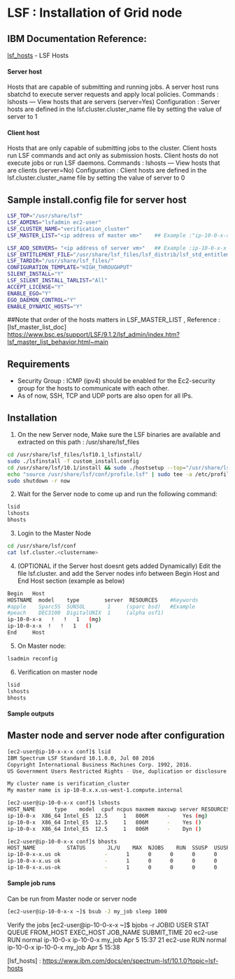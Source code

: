 # LSF : Installation of Grid node
## IBM Documentation Reference:
[lsf_hosts](https://www.ibm.com/docs/en/spectrum-lsf/10.1.0?topic=lsf-hosts) - LSF Hosts

#### Server host
Hosts that are capable of submitting and running jobs. A server host runs sbatchd to execute server requests and apply local policies.
Commands : lshosts — View hosts that are servers (server=Yes)
Configuration : Server hosts are defined in the lsf.cluster.cluster_name file by setting the value of server to 1

#### Client host 
Hosts that are only capable of submitting jobs to the cluster. Client hosts run LSF commands and act only as submission hosts. Client hosts do not execute jobs or run LSF daemons.
Commands : lshosts — View hosts that are clients (server=No)
Configuration : Client hosts are defined in the lsf.cluster.cluster_name file by setting the value of server to 0

## Sample install.config file for server host
```sh
LSF_TOP="/usr/share/lsf"
LSF_ADMINS="lsfadmin ec2-user"
LSF_CLUSTER_NAME="verification_cluster"
LSF_MASTER_LIST="<ip address of master vm>"    ## Example :"ip-10-0-x-x"  

LSF_ADD_SERVERS= "<ip address of server vm>"   ## Example :ip-10-0-x-x
LSF_ENTITLEMENT_FILE="/usr/share/lsf_files/lsf_distrib/lsf_std_entitlement.dat"
LSF_TARDIR="/usr/share/lsf_files/"
CONFIGURATION_TEMPLATE="HIGH_THROUGHPUT"
SILENT_INSTALL="Y"
LSF_SILENT_INSTALL_TARLIST="All"
ACCEPT_LICENSE="Y"
ENABLE_EGO="Y"
EGO_DAEMON_CONTROL="Y"
ENABLE_DYNAMIC_HOSTS="Y"
```

##Note that order of the hosts matters in LSF_MASTER_LIST , Reference : [lsf_master_list_doc] https://www.bsc.es/support/LSF/9.1.2/lsf_admin/index.htm?lsf_master_list_behavior.html~main

## Requirements

- Security Group : ICMP (ipv4) should be enabled for the Ec2-security group for the hosts to communicate with each other.
- As of now, SSH, TCP and UDP ports are also open for all IPs.

## Installation

1. On the new Server node, Make sure the LSF binaries are available and extracted on this path : /usr/share/lsf_files
```sh
cd /usr/share/lsf_files/lsf10.1_lsfinstall/
sudo ./lsfinstall -f custom_install.config
cd /usr/share/lsf/10.1/install && sudo ./hostsetup --top="/usr/share/lsf" --boot="y"
echo "source /usr/share/lsf/conf/profile.lsf" | sudo tee -a /etc/profile > /dev/null
sudo shutdown -r now
```

2. Wait for the Server node to come up and run the following command:
```sh
lsid
lshosts
bhosts
```

3. Login to the Master Node 
```sh
cd /usr/share/lsf/conf
cat lsf.cluster.<clustername>
```
4. (OPTIONAL if the Server host doesnt gets added Dynamically) Edit the file lsf.cluster.<clustername> and add the Server nodes info between Begin Host and End Host section (example as below)
```sh
Begin   Host
HOSTNAME  model    type        server  RESOURCES    #Keywords
#apple    Sparc5S  SUNSOL       1     (sparc bsd)   #Example
#peach    DEC3100  DigitalUNIX  1     (alpha osf1)
ip-10-0-x-x   !   !   1   (mg)
ip-10-0-x-x  !   !   1   ()
End     Host
```
5. On Master node:
```sh
lsadmin reconfig
```

6. Verification on master node
```sh
lsid
lshosts
bhosts
```

#### Sample outputs
## Master node and server node after configuration
```sh
[ec2-user@ip-10-x-x-x conf]$ lsid
IBM Spectrum LSF Standard 10.1.0.0, Jul 08 2016
Copyright International Business Machines Corp. 1992, 2016.
US Government Users Restricted Rights - Use, duplication or disclosure restricted by GSA ADP Schedule Contract with IBM Corp.

My cluster name is verification_cluster
My master name is ip-10-0.x.x.us-west-1.compute.internal
```

```sh
[ec2-user@ip-10-0-x-x conf]$ lshosts
HOST_NAME      type    model  cpuf ncpus maxmem maxswp server RESOURCES
ip-10-0-x  X86_64 Intel_E5  12.5     1   806M      -    Yes (mg)
ip-10-0-x  X86_64 Intel_E5  12.5     1   806M      -    Yes ()
ip-10-0-x  X86_64 Intel_E5  12.5     1   806M      -    Dyn ()

[ec2-user@ip-10-0-x-x conf]$ bhosts
HOST_NAME          STATUS       JL/U    MAX  NJOBS    RUN  SSUSP  USUSP    RSV
ip-10-0-x-x.us ok              -      1      0      0      0      0      0
ip-10-0-x-x.us ok              -      1      0      0      0      0      0
ip-10-0-x-x.us-ok              -      1      0      0      0      0      0
```

#### Sample job runs
Can be run from Master node or server node
```sh
[ec2-user@ip-10-0-x-x ~]$ bsub -J my_job sleep 1000 
````

Verify the jobs
[ec2-user@ip-10-0-x-x ~]$ bjobs -r
JOBID   USER    STAT  QUEUE      FROM_HOST   EXEC_HOST   JOB_NAME   SUBMIT_TIME
20      ec2-use RUN   normal     ip-10-0-x ip-10-0-x my_job     Apr  5 15:37
21      ec2-use RUN   normal     ip-10-0-x ip-10-0-x my_job     Apr  5 15:38



[//]: # (These are reference links used in the body of this note and get stripped out when the markdown processor does its job. There is no need to format nicely because it shouldn't be seen. Thanks SO - http://stackoverflow.com/questions/4823468/store-comments-in-markdown-syntax)
   [lsf_hosts] : <https://www.ibm.com/docs/en/spectrum-lsf/10.1.0?topic=lsf-hosts>

